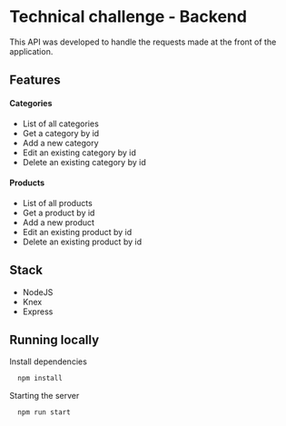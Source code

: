 # Technical challenge - Backend

This API was developed to handle the requests made at the front of the application.
## Features

#### Categories
- List of all categories
- Get a category by id
- Add a new category
- Edit an existing category by id
- Delete an existing category by id
#### Products
- List of all products
- Get a product by id
- Add a new product
- Edit an existing product by id
- Delete an existing product by id

## Stack

- NodeJS 
- Knex 
- Express


## Running locally

Install dependencies

```bash
  npm install
```

Starting the server

```bash
  npm run start
```

